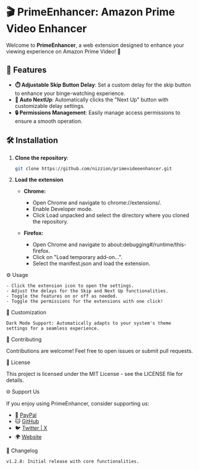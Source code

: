 # 🎬 PrimeEnhancer: Amazon Prime Video Enhancer

Welcome to **PrimeEnhancer**, a web extension designed to enhance your viewing experience on Amazon Prime Video! 🌟

## 🚀 Features

- **⏱️ Adjustable Skip Button Delay**: Set a custom delay for the skip button to enhance your binge-watching experience.
- **🔄 Auto NextUp**: Automatically clicks the "Next Up" button with customizable delay settings.
- **🔒 Permissions Management**: Easily manage access permissions to ensure a smooth operation.

## 🛠️ Installation

1. **Clone the repository**:
   ```bash
   git clone https://github.com/nizzion/primevideoenhancer.git
   
2. **Load the extension**
   - **Chrome:**
      - Open Chrome and navigate to chrome://extensions/.
      - Enable Developer mode.
      - Click Load unpacked and select the directory where you cloned the repository.

   - **Firefox:**
      - Open Chrome and navigate to about:debugging#/runtime/this-firefox.
      -  Click on "Load temporary add-on...".
      -  Select the manifest.json and load the extension.

⚙️ Usage

    - Click the extension icon to open the settings.
    - Adjust the delays for the Skip and Next Up functionalities.
    - Toggle the features on or off as needed.
    - Toggle the permissions for the extensions with one click!

🌈 Customization

    Dark Mode Support: Automatically adapts to your system's theme settings for a seamless experience.

🤝 Contributing

Contributions are welcome! Feel free to open issues or submit pull requests.

📄 License

This project is licensed under the MIT License - see the LICENSE file for details.

🌐 Support Us

If you enjoy using PrimeEnhancer, consider supporting us:

- 💖 [PayPal](https://paypal.me/adn1337)
- 🐱 [GitHub](https://github.com/NiZZioN)
- 🐦 [Twitter | X](https://x.com/nizzion)
- 🌍 [Website](https://nizzion.com)

📜 Changelog

    v1.2.8: Initial release with core functionalities.
